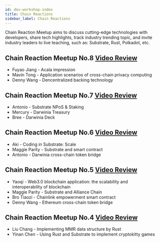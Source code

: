 ```yaml
---
id: dev-workshop-index
title: Chain Reactions
sidebar_label: Chain Reactions
---
```


Chain Reaction Meetup aims to discuss cutting-edge technologies with developers, share tech highlights, track industry trending topic, and invite industry leaders to live teaching, such as: Substrate, Rust, Polkadot, etc.

## Chain Reaction Meetup No.8 [Video Review](https://www.bilibili.com/video/BV11g4y1z79z/)
- Fuyao Jiang - Acala impression
- Mavin Tong - Application scenarios of cross-chain privacy computing
- Denny Wang - Dencentralized backing technology

## Chain Reaction Meetup No.7 [Video Review](https://www.bilibili.com/video/BV1k7411y7Bf/)
- Antonio - Substrate NPoS & Staking
- Mercury - Darwinia Treasury
- Bree - Darwinia Deck

## Chain Reaction Meetup No.6 [Video Review](https://www.bilibili.com/video/BV1nE411u7oA/)
- Aki - Coding in Substrate: Scale
- Maggie Parity - Substrate and smart contract
- Antonio - Darwinia cross-chain token bridge

## Chain Reaction Meetup No.5 [Video Review](https://www.yizhibo.com/l/Q2xiK2cfo-mkwO4U.html)
- Yaoqi - Web3.0 blockchain application: the scalability and interoperability of blockchain
- Maggie Parity - Substrate and Alliance Chain
- Bro Tiaozi - Chainlink empowerment smart contract
- Denny Wang - Ethereum cross-chain token bridge

## Chain Reaction Meetup No.4 [Video Review](https://www.yizhibo.com/l/Ms6TQKJERiNuT2oZ.html)
- Liu Chang - Implementing MMR data structure by Rust
- Yinan Chen - Using Rust and Substrate to implement cryptokitty games
